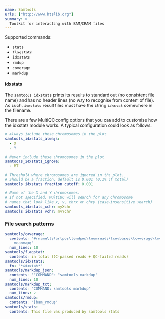 ```yaml
---
name: Samtools
urls: ["http://www.htslib.org"]
summary: >
  Toolkit for interacting with BAM/CRAM files
---
```


<!--
~~~~~ DO NOT EDIT ~~~~~
This file is autogenerated from the MultiQC module python docstring.
Do not edit the markdown, it will be overwritten.

File path for the source of this content: multiqc/modules/samtools/samtools.py
~~~~~~~~~~~~~~~~~~~~~~~
-->

Supported commands:

- `stats`
- `flagstats`
- `idxstats`
- `rmdup`
- `coverage`
- `markdup`

#### idxstats

The `samtools idxstats` prints its results to standard out (no consistent file name) and has no header lines
(no way to recognise from content of file). As such, `idxstats` result files must have the string `idxstat`
somewhere in the filename.

There are a few MultiQC config options that you can add to customise how the idxstats module works. A typical
configuration could look as follows:

```yaml
# Always include these chromosomes in the plot
samtools_idxstats_always:
  - X
  - Y

# Never include these chromosomes in the plot
samtools_idxstats_ignore:
  - MT

# Threshold where chromosomes are ignored in the plot.
# Should be a fraction, default is 0.001 (0.1% of total)
samtools_idxstats_fraction_cutoff: 0.001

# Name of the X and Y chromosomes.
# If not specified, MultiQC will search for any chromosome
# names that look like x, y, chrx or chry (case-insensitive search)
samtools_idxstats_xchr: myXchr
samtools_idxstats_ychr: myYchr
```

### File search patterns

```yaml
samtools/coverage:
  contents: "#rname\tstartpos\tendpos\tnumreads\tcovbases\tcoverage\tmeandepth\tmeanbaseq\t\
    meanmapq"
  num_lines: 10
samtools/flagstat:
  contents: in total (QC-passed reads + QC-failed reads)
samtools/idxstats:
  fn: "*idxstat*"
samtools/markdup_json:
  contents: '"COMMAND": "samtools markdup'
  num_lines: 10
samtools/markdup_txt:
  contents: "COMMAND: samtools markdup"
  num_lines: 2
samtools/rmdup:
  contents: "[bam_rmdup"
samtools/stats:
  contents: This file was produced by samtools stats
```
